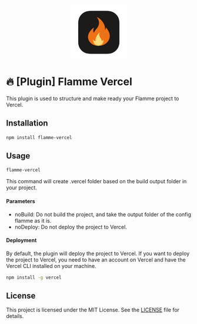 <p align="center">
<img src="https://raw.githubusercontent.com/jeremy93-2008/flammejs/main/images/flamme.png" alt="Flamme Icon" width="150px">
</p>

# 🔥 [Plugin] Flamme Vercel

This plugin is used to structure and make ready your Flamme project to Vercel.

## Installation

```bash
npm install flamme-vercel
```

## Usage

```bash
flamme-vercel
```
This command will create .vercel folder based on the build output folder in your project.

#### Parameters

- noBuild: Do not build the project, and take the output folder of the config flamme as it is.
- noDeploy: Do not deploy the project to Vercel.

#### Deployment

By default, the plugin will deploy the project to Vercel. If you want to deploy the project to Vercel, you need to have an account on Vercel and have the Vercel CLI installed on your machine.
    
```bash
npm install -g vercel
```

## License
This project is licensed under the MIT License. See the [LICENSE](LICENSE) file for details.
